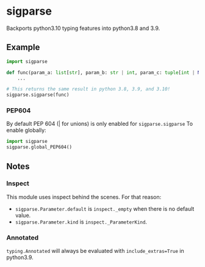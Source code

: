 # sigparse

Backports python3.10 typing features into python3.8 and 3.9.

## Example

```python
import sigparse

def func(param_a: list[str], param_b: str | int, param_c: tuple[int | None]):
    ...

# This returns the same result in python 3.8, 3.9, and 3.10!
sigparse.sigparse(func)
```

### PEP604
By default PEP 604 (| for unions) is only enabled for `sigparse.sigparse`
To enable globally:
```python
import sigparse
sigparse.global_PEP604()
```

## Notes
### Inspect

This module uses inspect behind the scenes. For that reason:

- `sigparse.Parameter.default` is `inspect._empty` when there is no default value.
- `sigparse.Parameter.kind` is `inspect._ParameterKind`.


### Annotated
`typing.Annotated` will always be evaluated with `include_extras=True` in python3.9.
